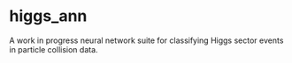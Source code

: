 # higgs_ann
A work in progress neural network suite for classifying Higgs sector events in particle collision data.
